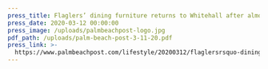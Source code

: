 ```yaml
---
press_title: Flaglers’ dining furniture returns to Whitehall after almost 100 years
press_date: 2020-03-12 00:00:00
press_image: /uploads/palmbeachpost-logo.jpg
pdf_path: /uploads/palm-beach-post-3-11-20.pdf
press_link: >-
  https://www.palmbeachpost.com/lifestyle/20200312/flaglersrsquo-dining-furniture-returns-to-whitehall-after-almost-100-years
---
```

